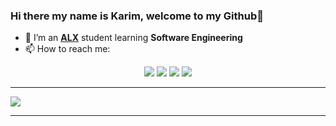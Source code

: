 ### Hi there my name is Karim, welcome to my Github👋

- 🌱 I’m an [**ALX**](https://www.alxafrica.com/) student learning **Software Engineering**
- 📫 How to reach me:


<p align="center">
  <a href="https://www.linkedin.com/in/karimelkahla/"><img src="https://img.shields.io/badge/LinkedIn-0077B5?style=for-the-badge&logo=linkedin&logoColor=white"></a> 
  <a href="https://www.instagram.com/kenueve"><img src="https://img.shields.io/badge/Instagram-E4405F?style=for-the-badge&logo=instagram&logoColor=white"></a> 
  <a href="https://twitter.com/kenueve9"><img src="https://img.shields.io/badge/Twitter-1DA1F2?style=for-the-badge&logo=twitter&logoColor=white"></a>
  <a href="mailto:karimelkahla@gmail.com"><img src="https://img.shields.io/badge/mail-EA4335?style=for-the-badge&logo=gmail&logoColor=white"></a>
</p>

---

<picture>
<source 
  srcset="https://github-readme-stats.vercel.app/api?username=kenueve&show_icons=true&theme=highcontrast"
  media="(prefers-color-scheme: dark)"
/>
<source
  srcset="https://github-readme-stats.vercel.app/api?username=kenueve&show_icons=true"
  media="(prefers-color-scheme: light), (prefers-color-scheme: no-preference)"
/>
<img src="https://github-readme-stats.vercel.app/api?username=kenueve&show_icons=true" />
</picture>

<!--START_SECTION:activity-->



---
